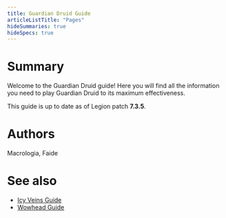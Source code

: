 ```yaml
---
title: Guardian Druid Guide
articleListTitle: "Pages"
hideSummaries: true
hideSpecs: true
---
```


Summary
===
Welcome to the Guardian Druid guide! Here you will find all the information you need to play Guardian Druid to its maximum effectiveness.

This guide is up to date as of Legion patch **7.3.5**.

Authors
===
Macrologia, Faide

See also
===
 - [Icy Veins Guide](https://www.icy-veins.com/wow/guardian-druid-pve-tank-guide)
 - [Wowhead Guide](https://www.wowhead.com/guardian-druid-guide)

